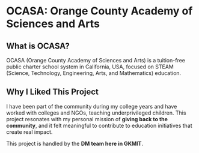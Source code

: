 # OCASA: Orange County Academy of Sciences and Arts

## What is OCASA?

OCASA (Orange County Academy of Sciences and Arts) is a tuition-free public charter school system in California, USA, focused on STEAM (Science, Technology, Engineering, Arts, and Mathematics) education.

## Why I Liked This Project

I have been part of the community during my college years and have worked with colleges and NGOs, teaching underprivileged children. This project resonates with my personal mission of **giving back to the community**, and it felt meaningful to contribute to education initiatives that create real impact.

This project is handled by the **DM team here in GKMIT**.
